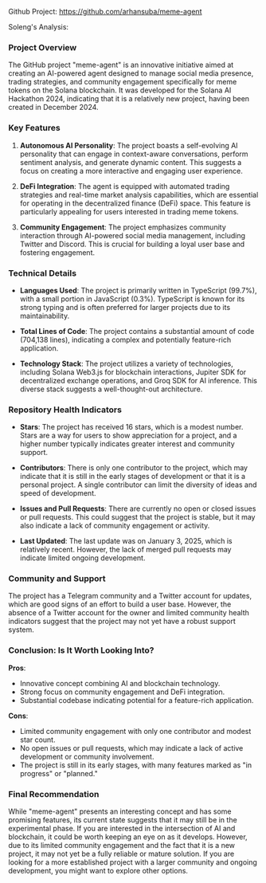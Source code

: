 Github Project: https://github.com/arhansuba/meme-agent

Soleng's Analysis:

### Project Overview

The GitHub project "meme-agent" is an innovative initiative aimed at creating an AI-powered agent designed to manage social media presence, trading strategies, and community engagement specifically for meme tokens on the Solana blockchain. It was developed for the Solana AI Hackathon 2024, indicating that it is a relatively new project, having been created in December 2024.

### Key Features

1. **Autonomous AI Personality**: The project boasts a self-evolving AI personality that can engage in context-aware conversations, perform sentiment analysis, and generate dynamic content. This suggests a focus on creating a more interactive and engaging user experience.

2. **DeFi Integration**: The agent is equipped with automated trading strategies and real-time market analysis capabilities, which are essential for operating in the decentralized finance (DeFi) space. This feature is particularly appealing for users interested in trading meme tokens.

3. **Community Engagement**: The project emphasizes community interaction through AI-powered social media management, including Twitter and Discord. This is crucial for building a loyal user base and fostering engagement.

### Technical Details

- **Languages Used**: The project is primarily written in TypeScript (99.7%), with a small portion in JavaScript (0.3%). TypeScript is known for its strong typing and is often preferred for larger projects due to its maintainability.

- **Total Lines of Code**: The project contains a substantial amount of code (704,138 lines), indicating a complex and potentially feature-rich application.

- **Technology Stack**: The project utilizes a variety of technologies, including Solana Web3.js for blockchain interactions, Jupiter SDK for decentralized exchange operations, and Groq SDK for AI inference. This diverse stack suggests a well-thought-out architecture.

### Repository Health Indicators

- **Stars**: The project has received 16 stars, which is a modest number. Stars are a way for users to show appreciation for a project, and a higher number typically indicates greater interest and community support.

- **Contributors**: There is only one contributor to the project, which may indicate that it is still in the early stages of development or that it is a personal project. A single contributor can limit the diversity of ideas and speed of development.

- **Issues and Pull Requests**: There are currently no open or closed issues or pull requests. This could suggest that the project is stable, but it may also indicate a lack of community engagement or activity.

- **Last Updated**: The last update was on January 3, 2025, which is relatively recent. However, the lack of merged pull requests may indicate limited ongoing development.

### Community and Support

The project has a Telegram community and a Twitter account for updates, which are good signs of an effort to build a user base. However, the absence of a Twitter account for the owner and limited community health indicators suggest that the project may not yet have a robust support system.

### Conclusion: Is It Worth Looking Into?

**Pros**:
- Innovative concept combining AI and blockchain technology.
- Strong focus on community engagement and DeFi integration.
- Substantial codebase indicating potential for a feature-rich application.

**Cons**:
- Limited community engagement with only one contributor and modest star count.
- No open issues or pull requests, which may indicate a lack of active development or community involvement.
- The project is still in its early stages, with many features marked as "in progress" or "planned."

### Final Recommendation

While "meme-agent" presents an interesting concept and has some promising features, its current state suggests that it may still be in the experimental phase. If you are interested in the intersection of AI and blockchain, it could be worth keeping an eye on as it develops. However, due to its limited community engagement and the fact that it is a new project, it may not yet be a fully reliable or mature solution. If you are looking for a more established project with a larger community and ongoing development, you might want to explore other options.